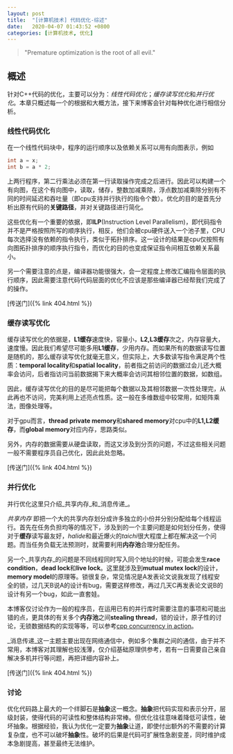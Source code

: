 ```yaml
---
layout: post
title:  "[计算机技术] 代码优化-综述"
date:   2020-04-07 01:43:52 +0800
categories: [计算机技术, 优化]
---
```

> "Premature optimization is the root of all evil."

## 概述

针对C++代码的优化，主要可以分为：*线性代码优化*；*缓存读写优化*和*并行优化*。本章只概述每一个的根据和大概方法，接下来博客会针对每种优化进行相信分析。

### 线性代码优化

在一个线性代码块中，程序的运行顺序以及依赖关系可以用有向图表示，例如

```c++
int a = x;
int b = a * 2;
```

上两行程序，第二行乘法必须在第一行读取操作完成之后进行。因此可以构建一个有向图，在这个有向图中，读取，储存，整数加减乘除，浮点数加减乘除分别有不同的时间延迟和吞吐量（即cpu支持并行执行的指令个数）。优化的目的是首先分析出原有代码的**关键路径**，并对关键路径进行简化。

这些优化有一个重要的依据，即**ILP**(Instruction Level Parallelism)，即代码指令并不是严格按照所写的顺序执行，相反，他们会被cpu硬件送入一个池子里，CPU每次选择没有依赖的指令执行，类似于拓扑排序。这一设计的结果是cpu仅按照有向图拓扑排序的顺序执行指令，而优化的目的也变成保证指令间相互依赖关系最小。

另一个需要注意的点是，编译器功能很强大，会一定程度上修改汇编指令层面的执行顺序，因此需要注意代码代码层面的优化不应该是那些编译器已经帮我们完成了的操作。

[传送门]({% link 404.html %})

### 缓存读写优化

缓存读写优化的依据是，**L1缓存**速度快，容量小，**L2,L3缓存**次之，内存容量大，速度慢。因此我们希望尽可能多用**L1缓存**，少用内存。而如果所有的数据读写位置是随机的，那么缓存读写优化就毫无意义，但实际上，大多数读写指令满足两个性质：**temporal locality**和**spatial locality**，前者指之前访问的数据过会儿还大概率会访问，后者指访问当前数据揭下来大概率会访问其相邻位置的数据，如数组。

因此，缓存读写优化的目的是尽可能把每个数据以及其相邻数据一次性处理完，从此再也不访问，完美利用上述亮点性质。这一般在多维数组中较常用，如矩阵乘法，图像处理等。

对于gpu而言，**thread private memory**和**shared memory**对cpu中的**L1,L2缓存**，而**global memory**对应内存，思路类似。

另外，内存的数据需要从硬盘读取，而这又涉及到分页的问题，不过这些相关问题一般不需要程序员自己优化，因此此处忽略。

[传送门]({% link 404.html %})

### 并行优化

并行优化这里只介绍_共享内存_和_消息传递_。

_共享内存_ 即把一个大的共享内存划分成许多独立的小份并分别分配给每个线程运行。首先在任务负担均等的情况下，涉及到的一个主要问题是如何划分任务，使得对于**缓存**读写最友好，*halide*和最近爆火的*taichi*很大程度上都在解决这一个问题。而当任务负载无法预测时，就需要利用**内存池**合理分配任务。

另一个_共享内存_的问题是不同线程同时写入同个地址的时候，可能会发生**race condition**，**dead lock**和**live lock**。这里就涉及到**mutual mutex lock**的设计，**memory model**的原理等。锁很复杂，常见情况是A发表论文说我发现了线程安全的锁，过几天B说A的设计有bug，需要这样修改，再过几天C再发表论文说B的设计有另一个bug，如此一直套娃。

本博客仅讨论作为一般的程序员，在运用已有的并行库时需要注意的事项和可能出错的点，更具体的有关多个**内存池**之间**stealing thread**，锁的设计，原子性的讨论，无锁数据结构的实现等等，可以参考[cpp concurrency in action](https://chenxiaowei.gitbook.io/cpp_concurrency_in_action/)。

_消息传递_这一主题主要出现在网络通信中，例如多个集群之间的通信，由于并不常用，本博客对其理解也较浅薄，仅介绍基础原理供参考，若有一日需要自己亲自解决多机并行等问题，再把详细内容补上。

[传送门]({% link 404.html %})

### 讨论

优化代码路上最大的一个绊脚石是**抽象**这一概念。**抽象**把代码实现和表示分开，层级封装，使得代码的可读性和整体结构非常棒。但优化往往意味着降低可读性，破坏抽象。根据经验，我认为优化一定要为**抽象**让道，即使付出额外的不需要的计算复杂度，也不可以破坏**抽象**性。破坏的后果是代码可扩展性急剧变差，同时维护成本急剧提高，甚至最终无法维护。